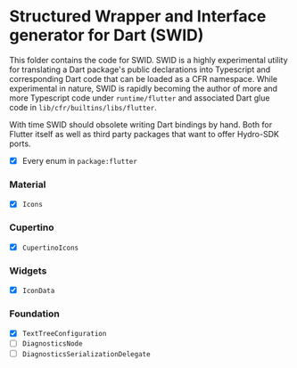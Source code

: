 # Structured Wrapper and Interface generator for Dart (SWID)

This folder contains the code for SWID. SWID is a highly experimental utility for translating a Dart package's public declarations into Typescript and corresponding Dart code that can be loaded as a CFR namespace. While experimental in nature, SWID is rapidly becoming the author of more and more Typescript code under `runtime/flutter` and associated Dart glue code in `lib/cfr/builtins/libs/flutter`.

With time SWID should obsolete writing Dart bindings by hand. Both for Flutter itself as well as third party packages that want to offer Hydro-SDK ports.

- [x] Every enum in `package:flutter`

### Material
- [x] `Icons`
### Cupertino
- [x] `CupertinoIcons`
### Widgets
- [x] `IconData`  
### Foundation
- [x] `TextTreeConfiguration`
- [ ] `DiagnosticsNode`
- [ ] `DiagnosticsSerializationDelegate`